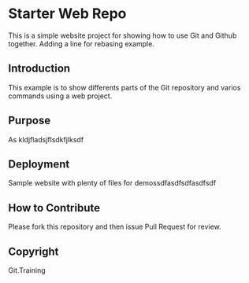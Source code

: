 # Starter Web Repo

This is a simple website project for showing how to use Git and Github together.
Adding a line for rebasing example.

## Introduction
This example is to show differents parts of the Git repository and varios commands using a web project.

## Purpose
As kldjfladsjflsdkfjlksdf

## Deployment

Sample website with plenty of files for demossdfasdfsdfasdfsdf

## How to Contribute
Please fork this repository and then issue Pull Request for review.

## Copyright
Git.Training